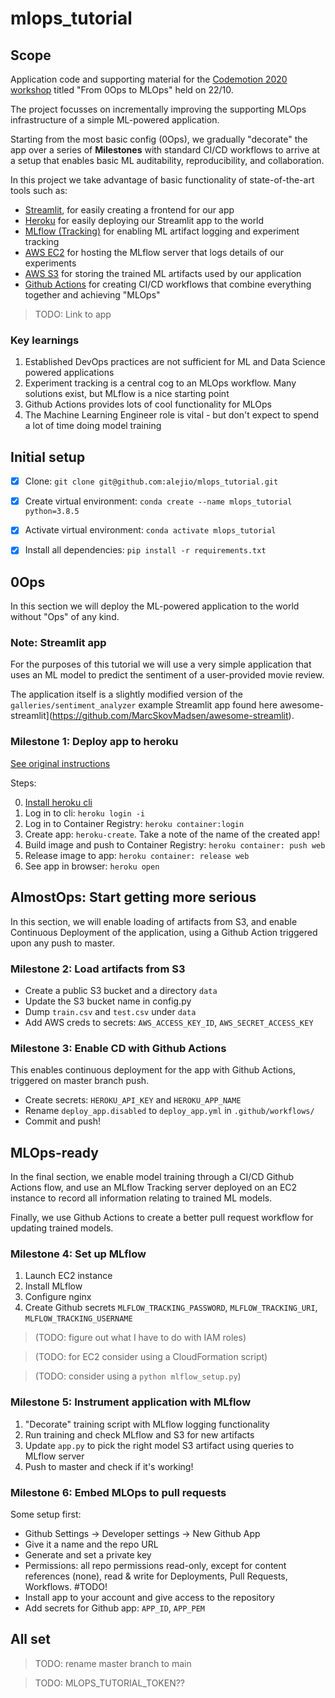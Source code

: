 # mlops_tutorial

## Scope

Application code and supporting material for the [Codemotion 2020 workshop](https://events.codemotion.com/conferences/online/2020/codemotion-online-tech-conference/workshops/) titled "From 0Ops to MLOps" held on 22/10.

The project focusses on incrementally improving the supporting MLOps infrastructure of a simple ML-powered application.

Starting from the most basic config (0Ops), we gradually "decorate" the app over a series of **Milestones** with standard CI/CD workflows to arrive at a setup that enables basic ML auditability, reproducibility, and collaboration.

In this project we take advantage of basic functionality of state-of-the-art tools such as:

- [Streamlit](https://www.streamlit.io/), for easily creating a frontend for our app
- [Heroku](https://www.heroku.com) for easily deploying our Streamlit app to the world
- [MLflow (Tracking)](https://mlflow.org/docs/latest/tracking.html) for enabling ML artifact logging and experiment tracking
- [AWS EC2](https://aws.amazon.com/ec2/) for hosting the MLflow server that logs details of our experiments
- [AWS S3](https://aws.amazon.com/s3/) for storing the trained ML artifacts used by our application
- [Github Actions](https://github.com/features/actions) for creating CI/CD workflows that combine everything together and achieving "MLOps"

> TODO: Link to app

### Key learnings

1. Established DevOps practices are not sufficient for ML and Data Science powered applications
2. Experiment tracking is a central cog to an MLOps workflow. Many solutions exist, but MLflow is a nice starting point
3. Github Actions provides lots of cool functionality for MLOps
4. The Machine Learning Engineer role is vital - but don't expect to spend a lot of time doing model training

## Initial setup

- [x] Clone: `git clone git@github.com:alejio/mlops_tutorial.git`

- [x] Create virtual environment: `conda create --name mlops_tutorial python=3.8.5`

- [x] Activate virtual environment: `conda activate mlops_tutorial`

- [x] Install all dependencies: `pip install -r requirements.txt`

## 0Ops

In this section we will deploy the ML-powered application to the world without "Ops" of any kind.

### Note: Streamlit app

For the purposes of this tutorial we will use a very simple application that uses an ML model to predict the sentiment of a user-provided movie review.

The application itself is a slightly modified version of the `galleries/sentiment_analyzer` example Streamlit app found here awesome-streamlit](https://github.com/MarcSkovMadsen/awesome-streamlit).

### Milestone 1: Deploy app to heroku

[See original instructions](https://devcenter.heroku.com/articles/container-registry-and-runtime)

Steps:

0. [Install heroku cli](https://devcenter.heroku.com/articles/heroku-cli)
1. Log in to cli: `heroku login -i`
2. Log in to Container Registry: `heroku container:login`
3. Create app: `heroku-create`. Take a note of the name of the created app!
4. Build image and push to Container Registry: `heroku container: push web`
5. Release image to app: `heroku container: release web`
6. See app in browser: `heroku open`

## AlmostOps: Start getting more serious

In this section, we will enable loading of artifacts from S3, and enable Continuous Deployment of the application, using a Github Action triggered upon any push to master.

### Milestone 2: Load artifacts from S3

- Create a public S3 bucket and a directory `data`
- Update the S3 bucket name in config.py
- Dump `train.csv` and `test.csv` under `data`
- Add AWS creds to secrets: `AWS_ACCESS_KEY_ID`, `AWS_SECRET_ACCESS_KEY`

### Milestone 3: Enable CD with Github Actions

This enables continuous deployment for the app with Github Actions, triggered on master branch push.

- Create secrets: `HEROKU_API_KEY` and `HEROKU_APP_NAME`
- Rename `deploy_app.disabled` to `deploy_app.yml` in `.github/workflows/`
- Commit and push!

## MLOps-ready

In the final section, we enable model training through a CI/CD Github Actions flow, and use an MLflow Tracking server deployed on an EC2 instance to record all information relating to trained ML models.

Finally, we use Github Actions to create a better pull request workflow for updating trained models.

### Milestone 4: Set up MLflow

1. Launch EC2 instance
2. Install MLflow
3. Configure nginx
4. Create Github secrets `MLFLOW_TRACKING_PASSWORD`, `MLFLOW_TRACKING_URI`, `MLFLOW_TRACKING_USERNAME`

> (TODO: figure out what I have to do with IAM roles)

> (TODO: for EC2 consider using a CloudFormation script)

> (TODO: consider using a `python mlflow_setup.py`)

### Milestone 5: Instrument application with MLflow

1. "Decorate" training script with MLflow logging functionality
2. Run training and check MLflow and S3 for new artifacts
3. Update `app.py` to pick the right model S3 artifact using queries to MLflow server  
4. Push to master and check if it's working!

### Milestone 6: Embed MLOps to pull requests

Some setup first:

- Github Settings -> Developer settings -> New Github App
- Give it a name and the repo URL
- Generate and set a private key 
- Permissions: all repo permissions read-only, except for content references (none), read & write for Deployments, Pull Requests, Workflows. #TODO!
- Install app to your account and give access to the repository
- Add secrets for Github app: `APP_ID`, `APP_PEM`

## All set

> TODO: rename master branch to main

> TODO: MLOPS_TUTORIAL_TOKEN??